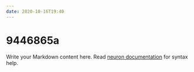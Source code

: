 ```yaml
---
date: 2020-10-16T19:40
---
```


# 9446865a

Write your Markdown content here. Read [neuron documentation](https://neuron.zettel.page/2011404.html) for syntax help.

